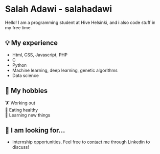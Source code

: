 # Salah Adawi - salahadawi
Hello! I am a programming student at Hive Helsinki, and i also code stuff in my free time.

## 💡 My experience
* Html, CSS, Javascript, PHP
* C
* Python
* Machine learning, deep learning, genetic algorithms
* Data science

## 🏓 My hobbies
🏋️ Working out<br />
🍏 Eating healthy<br />
📖 Learning new things

## 📅 I am looking for...
* Internship opportunities. Feel free to [contact me](https://www.linkedin.com/in/salah-adawi/) through Linkedin to discuss! 
